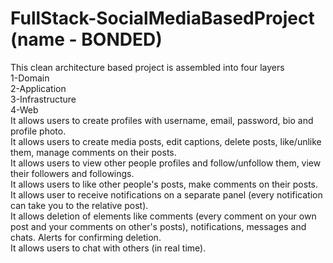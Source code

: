 # FullStack-SocialMediaBasedProject  (name - BONDED)
This clean architecture based project is assembled into four layers                                                                                          
1-Domain                                                                                                                                                                                
2-Application                                                                                                                                               
3-Infrastructure                                                                                                                
4-Web                                                                                                                             
It allows users to create profiles with username, email, password, bio and profile photo.                                              
It allows users to create media posts, edit captions, delete posts, like/unlike them, manage comments on their posts.                        
It allows users to view other people profiles and follow/unfollow them, view their followers and followings.                                               
It allows users to like other people's posts, make comments on their posts.
It allows user to receive notifications on a separate panel (every notification can take you to the relative post).                                                      
It allows deletion of elements like comments (every comment on your own post and your comments on other's posts), notifications, messages and chats. Alerts for confirming deletion.          
It allows users to chat with others (in real time). 
